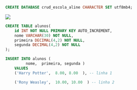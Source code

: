 <!-- Criando um banco de dados no PHP admin -->
```sql
CREATE DATABASE crud_escola_aline CHARACTER SET utf8mb4;
```

<!-- Criar tabela alunos -->
![](modelo-logico.png)
```sql
CREATE TABLE alunos(
    id INT NOT NULL PRIMARY KEY AUTO_INCREMENT,
    nome VARCHAR(30) NOT NULL,
    primeira DECIMAL(4,2) NOT NULL,
    segunda DECIMAL(4,2) NOT NULL
); 
```

<!-- Cadastrar 2 alunos para teste -->
```sql
INSERT INTO alunos (
         nome,  primeira, segunda ) 
    VALUES 
    ('Harry Potter',  8.00, 8.00  ), -- linha 1 

    ('Rony Weasley',  10.00, 10.00  ) -- linha 2 
    
```
